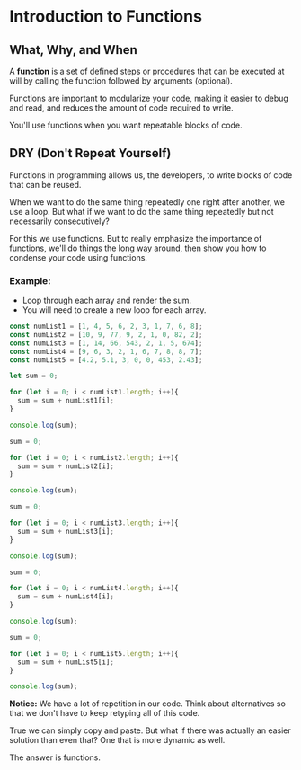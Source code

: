 # Introduction to Functions

## **What, Why, and When**

A **function** is a set of defined steps or procedures that can be executed at will by calling the function followed by arguments \(optional\).

Functions are important to modularize your code, making it easier to debug and read, and reduces the amount of code required to write.

You'll use functions when you want repeatable blocks of code.

## DRY \(Don't Repeat Yourself\)

Functions in programming allows us, the developers, to write blocks of code that can be reused.

When we want to do the same thing repeatedly one right after another, we use a loop. But what if we want to do the same thing repeatedly but not necessarily consecutively?

For this we use functions. But to really emphasize the importance of functions, we'll do things the long way around, then show you how to condense your code using functions.

### Example:

* Loop through each array and render the sum.
* You will need to create a new loop for each array.

```javascript
const numList1 = [1, 4, 5, 6, 2, 3, 1, 7, 6, 8];
const numList2 = [10, 9, 77, 9, 2, 1, 0, 82, 2];
const numList3 = [1, 14, 66, 543, 2, 1, 5, 674];
const numList4 = [9, 6, 3, 2, 1, 6, 7, 8, 8, 7];
const numList5 = [4.2, 5.1, 3, 0, 0, 453, 2.43];

let sum = 0;

for (let i = 0; i < numList1.length; i++){
  sum = sum + numList1[i];
}

console.log(sum);

sum = 0;

for (let i = 0; i < numList2.length; i++){
  sum = sum + numList2[i];
}

console.log(sum);

sum = 0;

for (let i = 0; i < numList3.length; i++){
  sum = sum + numList3[i];
}

console.log(sum);

sum = 0;

for (let i = 0; i < numList4.length; i++){
  sum = sum + numList4[i];
}

console.log(sum);

sum = 0;

for (let i = 0; i < numList5.length; i++){
  sum = sum + numList5[i];
}

console.log(sum);
```

**Notice:** We have a lot of repetition in our code. Think about alternatives so that we don't have to keep retyping all of this code.

True we can simply copy and paste. But what if there was actually an easier solution than even that? One that is more dynamic as well.

The answer is functions.

